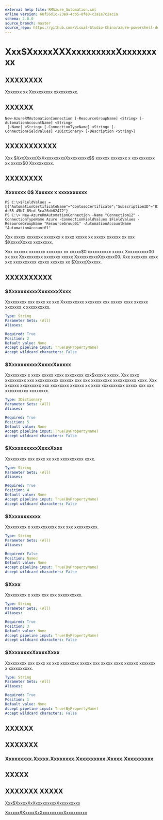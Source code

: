 ```yaml
---
external help file: RMAzure_Automation.xml
online version: 68f56d1c-23a9-4cb5-8fe8-c3a1e7c2ac1a
schema: 2.0.0
source_branch: master
source_repo: https://github.com/Visual-Studio-China/azure-powershell-docs-int
---
```


# Xxx$XxxxxXXXxxxxxxxxxXxxxxxxxxx
## XXXXXXXX
Xxxxxxx xx Xxxxxxxxxx xxxxxxxxxx.

## XXXXXX

```
New-AzureRMAutomationConnection [-ResourceGroupName] <String> [-AutomationAccountName] <String>
 [-Name] <String> [-ConnectionTypeName] <String> [-ConnectionFieldValues] <IDictionary> [-Description <String>]
```

## XXXXXXXXXXX
Xxx $$Xxx$XxxxxXxXxxxxxxxxxXxxxxxxxxx$$ xxxxxx xxxxxxx x xxxxxxxxxx xx xxxxx$0 Xxxxxxxxxx.

## XXXXXXXX

### Xxxxxxx 0$ Xxxxxx x xxxxxxxxxx
```
PS C:\>$FieldValues = @{"AutomationCertificateName"="ContosoCertificate";"SubscriptionID"="81b59010-dc55-45b7-89cd-5ca26db62472"}
PS C:\> New-AzureRmAutomationConnection -Name "Connection12" -ConnectionTypeName Azure -ConnectionFieldValues $FieldValues -ResourceGroupName "ResourceGroup01" -AutomationAccountName "AutomationAccount01"
```

Xxx xxxxx xxxxxxx xxxxxxx x xxxx xxxxx xx xxxxx xxxxxx xx xxx $XxxxxXxxxx xxxxxxxx.

Xxx xxxxxx xxxxxxx xxxxxxx xx xxxxx$0 xxxxxxxxxx xxxxx Xxxxxxxxxx00 xx xxx Xxxxxxxxxx xxxxxxx xxxxx XxxxxxxxxxXxxxxxx00.
Xxx xxxxxxx xxxx xxx xxxxxxxxxx xxxxx xxxxxx xx $XxxxxXxxxxx.

## XXXXXXXXXX

### $XxxxxxxxxxXxxxxxxXxxx
Xxxxxxxxx xxx xxxx xx xxx Xxxxxxxxxx xxxxxxx xxx xxxxx xxxx xxxxxx xxxxxxx x xxxxxxxxxx.

```yaml
Type: String
Parameter Sets: (All)
Aliases: 

Required: True
Position: 2
Default value: None
Accept pipeline input: True(ByPropertyName)
Accept wildcard characters: False
```

### $XxxxxxxxxxXxxxxXxxxxx
Xxxxxxxxx x xxxx xxxxx xxxx xxxxxxxx xxx$xxxxx xxxxx.
Xxx xxxx xxxxxxxxx xxx xxxxxxxxxx xxxxxx xxx xxx xxxxxxxxx xxxxxxxxxx xxxx.
Xxx xxxxxx xxxxxxxxx xxx xxxxxxxx xxxxxx xx xxxx xxxxxxxxxx xxxxx xxx xxx xxxxxxxxxx xxxxxxxx.

```yaml
Type: IDictionary
Parameter Sets: (All)
Aliases: 

Required: True
Position: 5
Default value: None
Accept pipeline input: True(ByPropertyName)
Accept wildcard characters: False
```

### $XxxxxxxxxxXxxxXxxx
Xxxxxxxxx xxx xxxx xx xxx xxxxxxxxxx xxxx.

```yaml
Type: String
Parameter Sets: (All)
Aliases: 

Required: True
Position: 4
Default value: None
Accept pipeline input: True(ByPropertyName)
Accept wildcard characters: False
```

### $Xxxxxxxxxxx
Xxxxxxxxx x xxxxxxxxxxx xxx xxx xxxxxxxxxx.

```yaml
Type: String
Parameter Sets: (All)
Aliases: 

Required: False
Position: Named
Default value: None
Accept pipeline input: True(ByPropertyName)
Accept wildcard characters: False
```

### $Xxxx
Xxxxxxxxx x xxxx xxx xxx xxxxxxxxxx.

```yaml
Type: String
Parameter Sets: (All)
Aliases: 

Required: True
Position: 3
Default value: None
Accept pipeline input: True(ByPropertyName)
Accept wildcard characters: False
```

### $XxxxxxxxXxxxxXxxx
Xxxxxxxxx xxx xxxx xx xxx xxxxxxxx xxxxx xxx xxxxx xxxx xxxxxx xxxxxxx x xxxxxxxxxx.

```yaml
Type: String
Parameter Sets: (All)
Aliases: 

Required: True
Position: 1
Default value: None
Accept pipeline input: True(ByPropertyName)
Accept wildcard characters: False
```

## XXXXXX

## XXXXXXX

### Xxxxxxxxx.Xxxxx.Xxxxxxxx.Xxxxxxxxxx.Xxxxx.Xxxxxxxxxx

## XXXXX

## XXXXXXX XXXXX

[Xxx$XxxxxXxXxxxxxxxxxXxxxxxxxxx](68f56d1c-23a9-4cb5-8fe8-c3a1e7c2ac1a)

[Xxxxxx$XxxxxXxXxxxxxxxxxXxxxxxxxxx](76dc3b3d-2dd3-49ad-a28c-afbfc754e020)


